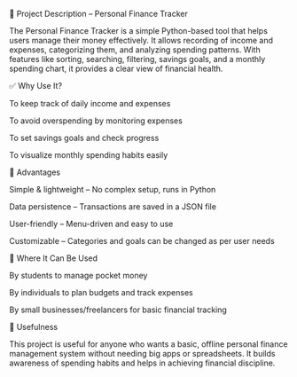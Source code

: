 📌 Project Description – Personal Finance Tracker

The Personal Finance Tracker is a simple Python-based tool that helps users manage their money effectively. It allows recording of income and expenses, categorizing them, and analyzing spending patterns. With features like sorting, searching, filtering, savings goals, and a monthly spending chart, it provides a clear view of financial health.

✅ Why Use It?

To keep track of daily income and expenses

To avoid overspending by monitoring expenses

To set savings goals and check progress

To visualize monthly spending habits easily

🌟 Advantages

Simple & lightweight – No complex setup, runs in Python

Data persistence – Transactions are saved in a JSON file

User-friendly – Menu-driven and easy to use

Customizable – Categories and goals can be changed as per user needs

📍 Where It Can Be Used

By students to manage pocket money

By individuals to plan budgets and track expenses

By small businesses/freelancers for basic financial tracking

🎯 Usefulness

This project is useful for anyone who wants a basic, offline personal finance management system without needing big apps or spreadsheets. It builds awareness of spending habits and helps in achieving financial discipline.

